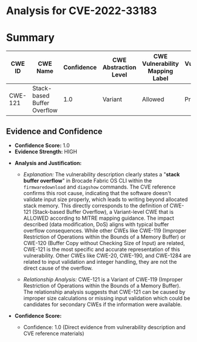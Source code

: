 # Analysis for CVE-2022-33183

# Summary
| CWE ID | CWE Name | Confidence | CWE Abstraction Level | CWE Vulnerability Mapping Label | CWE-Vulnerability Mapping Notes |
|---|---|---|---|---|---|
| CWE-121 | Stack-based Buffer Overflow | 1.0 | Variant | Allowed | Primary CWE |

## Evidence and Confidence

*   **Confidence Score:** 1.0
*   **Evidence Strength:** HIGH

- **Analysis and Justification:**  
  - *Explanation:* The vulnerability description clearly states a "**stack buffer overflow**" in Brocade Fabric OS CLI within the `firmwaredownload` and `diagshow` commands. The CVE reference confirms this root cause, indicating that the software doesn't validate input size properly, which leads to writing beyond allocated stack memory. This directly corresponds to the definition of CWE-121 (Stack-based Buffer Overflow), a Variant-level CWE that is ALLOWED according to MITRE mapping guidance. The impact described (data modification, DoS) aligns with typical buffer overflow consequences. While other CWEs like CWE-119 (Improper Restriction of Operations within the Bounds of a Memory Buffer) or CWE-120 (Buffer Copy without Checking Size of Input) are related, CWE-121 is the most specific and accurate representation of this vulnerability. Other CWEs like CWE-20, CWE-190, and CWE-1284 are related to input validation and integer handling, they are not the direct cause of the overflow.

  - *Relationship Analysis:* CWE-121 is a Variant of CWE-119 (Improper Restriction of Operations within the Bounds of a Memory Buffer). The relationship analysis suggests that CWE-121 can be caused by improper size calculations or missing input validation which could be candidates for secondary CWEs if the information were available.

- **Confidence Score:**  
  - Confidence: 1.0 (Direct evidence from vulnerability description and CVE reference materials)